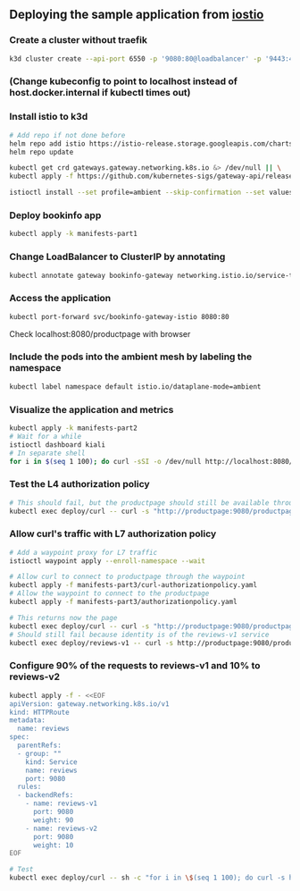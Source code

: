## Deploying the sample application from [iostio](https://istio.io/latest/docs/ambient/getting-started/)

### Create a cluster without traefik
```sh
k3d cluster create --api-port 6550 -p '9080:80@loadbalancer' -p '9443:443@loadbalancer' --agents 2 --k3s-arg '--disable=traefik@server:*'
```

### (Change kubeconfig to point to localhost instead of host.docker.internal if kubectl times out)

### Install istio to k3d
```sh
# Add repo if not done before
helm repo add istio https://istio-release.storage.googleapis.com/charts
helm repo update

kubectl get crd gateways.gateway.networking.k8s.io &> /dev/null || \
kubectl apply -f https://github.com/kubernetes-sigs/gateway-api/releases/download/v1.3.0/standard-install.yaml

istioctl install --set profile=ambient --skip-confirmation --set values.global.platform=k3d
```

### Deploy bookinfo app
```sh
kubectl apply -k manifests-part1
```

### Change LoadBalancer to ClusterIP by annotating
```sh
kubectl annotate gateway bookinfo-gateway networking.istio.io/service-type=ClusterIP --namespace=default
```

### Access the application
```sh
kubectl port-forward svc/bookinfo-gateway-istio 8080:80
```
Check localhost:8080/productpage with browser

### Include the pods into the ambient mesh by labeling the namespace
```sh
kubectl label namespace default istio.io/dataplane-mode=ambient
```

### Visualize the application and metrics
```sh
kubectl apply -k manifests-part2
# Wait for a while
istioctl dashboard kiali
# In separate shell
for i in $(seq 1 100); do curl -sSI -o /dev/null http://localhost:8080/productpage; done
```

### Test the L4 authorization policy
```sh
# This should fail, but the productpage should still be available through the gateway
kubectl exec deploy/curl -- curl -s "http://productpage:9080/productpage"
```

### Allow curl's traffic with L7 authorization policy
```sh
# Add a waypoint proxy for L7 traffic
istioctl waypoint apply --enroll-namespace --wait

# Allow curl to connect to productpage through the waypoint
kubectl apply -f manifests-part3/curl-authorizationpolicy.yaml
# Allow the waypoint to connect to the productpage
kubectl apply -f manifests-part3/authorizationpolicy.yaml

# This returns now the page
kubectl exec deploy/curl -- curl -s "http://productpage:9080/productpage"
# Should still fail because identity is of the reviews-v1 service
kubectl exec deploy/reviews-v1 -- curl -s http://productpage:9080/productpage
```

### Configure 90% of the requests to reviews-v1 and 10% to reviews-v2
```sh
kubectl apply -f - <<EOF
apiVersion: gateway.networking.k8s.io/v1
kind: HTTPRoute
metadata:
  name: reviews
spec:
  parentRefs:
  - group: ""
    kind: Service
    name: reviews
    port: 9080
  rules:
  - backendRefs:
    - name: reviews-v1
      port: 9080
      weight: 90
    - name: reviews-v2
      port: 9080
      weight: 10
EOF

# Test
kubectl exec deploy/curl -- sh -c "for i in \$(seq 1 100); do curl -s http://productpage:9080/productpage | grep reviews-v.-; done"
```
